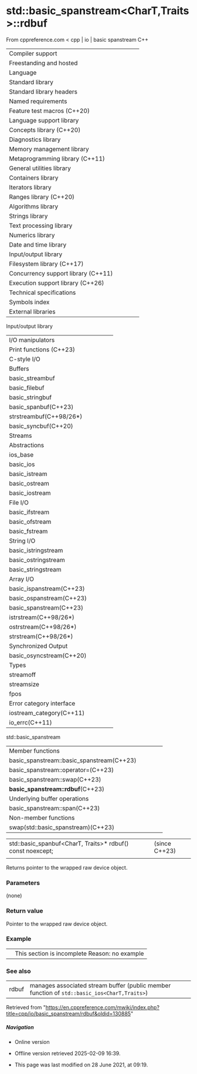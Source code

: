 # std::basic_spanstream<CharT,Traits>::rdbuf

From cppreference.com
< cpp‎ | io‎ | basic spanstream
C++

|  |  |  |  |  |
| --- | --- | --- | --- | --- |
| Compiler support | | | | |
| Freestanding and hosted | | | | |
| Language | | | | |
| Standard library | | | | |
| Standard library headers | | | | |
| Named requirements | | | | |
| Feature test macros (C++20) | | | | |
| Language support library | | | | |
| Concepts library (C++20) | | | | |
| Diagnostics library | | | | |
| Memory management library | | | | |
| Metaprogramming library (C++11) | | | | |
| General utilities library | | | | |
| Containers library | | | | |
| Iterators library | | | | |
| Ranges library (C++20) | | | | |
| Algorithms library | | | | |
| Strings library | | | | |
| Text processing library | | | | |
| Numerics library | | | | |
| Date and time library | | | | |
| Input/output library | | | | |
| Filesystem library (C++17) | | | | |
| Concurrency support library (C++11) | | | | |
| Execution support library (C++26) | | | | |
| Technical specifications | | | | |
| Symbols index | | | | |
| External libraries | | | | |

Input/output library

|  |  |  |  |  |
| --- | --- | --- | --- | --- |
| I/O manipulators | | | | |
| Print functions (C++23) | | | | |
| C-style I/O | | | | |
| Buffers | | | | |
| basic_streambuf | | | | |
| basic_filebuf | | | | |
| basic_stringbuf | | | | |
| basic_spanbuf(C++23) | | | | |
| strstreambuf(C++98/26\*) | | | | |
| basic_syncbuf(C++20) | | | | |
| Streams | | | | |
| Abstractions | | | | |
| ios_base | | | | |
| basic_ios | | | | |
| basic_istream | | | | |
| basic_ostream | | | | |
| basic_iostream | | | | |
| File I/O | | | | |
| basic_ifstream | | | | |
| basic_ofstream | | | | |
| basic_fstream | | | | |
| String I/O | | | | |
| basic_istringstream | | | | |
| basic_ostringstream | | | | |
| basic_stringstream | | | | |
| Array I/O | | | | |
| basic_ispanstream(C++23) | | | | |
| basic_ospanstream(C++23) | | | | |
| basic_spanstream(C++23) | | | | |
| istrstream(C++98/26\*) | | | | |
| ostrstream(C++98/26\*) | | | | |
| strstream(C++98/26\*) | | | | |
| Synchronized Output | | | | |
| basic_osyncstream(C++20) | | | | |
| Types | | | | |
| streamoff | | | | |
| streamsize | | | | |
| fpos | | | | |
| Error category interface | | | | |
| iostream_category(C++11) | | | | |
| io_errc(C++11) | | | | |

std::basic_spanstream

|  |  |  |  |  |
| --- | --- | --- | --- | --- |
| Member functions | | | | |
| basic_spanstream::basic_spanstream(C++23) | | | | |
| basic_spanstream::operator=(C++23) | | | | |
| basic_spanstream::swap(C++23) | | | | |
| ****basic_spanstream::rdbuf****(C++23) | | | | |
| Underlying buffer operations | | | | |
| basic_spanstream::span(C++23) | | | | |
| Non-member functions | | | | |
| swap(std::basic_spanstream)(C++23) | | | | |

|  |  |  |
| --- | --- | --- |
| std::basic_spanbuf<CharT, Traits>\* rdbuf() const noexcept; |  | (since C++23) |
|  |  |  |

Returns pointer to the wrapped raw device object.

### Parameters

(none)

### Return value

Pointer to the wrapped raw device object.

### Example

|  |  |
| --- | --- |
|  | This section is incomplete Reason: no example |

### See also

|  |  |
| --- | --- |
| rdbuf | manages associated stream buffer   (public member function of `std::basic_ios<CharT,Traits>`) |

Retrieved from "<https://en.cppreference.com/mwiki/index.php?title=cpp/io/basic_spanstream/rdbuf&oldid=130885>"

##### Navigation

- Online version
- Offline version retrieved 2025-02-09 16:39.

- This page was last modified on 28 June 2021, at 09:19.